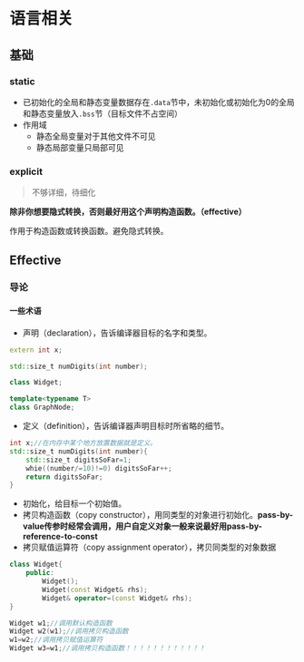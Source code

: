 # 语言相关

## 基础

### static

- 已初始化的全局和静态变量数据存在`.data`节中，未初始化或初始化为0的全局和静态变量放入`.bss`节（目标文件不占空间）
- 作用域
  - 静态全局变量对于其他文件不可见
  - 静态局部变量只局部可见

### explicit

> 不够详细，待细化

**除非你想要隐式转换，否则最好用这个声明构造函数。（effective）**

作用于构造函数或转换函数。避免隐式转换。

## Effective

### 导论

#### 一些术语

- 声明（declaration），告诉编译器目标的名字和类型。

```c++
extern int x;

std::size_t numDigits(int number);

class Widget;

template<typename T>
class GraphNode;
```



- 定义（definition），告诉编译器声明目标时所省略的细节。

```c++
int x;//在内存中某个地方放置数据就是定义。
std::size_t numDigits(int number){
    std::size_t digitsSoFar=1;
    whie((number/=10)!=0) digitsSoFar++;
    return digitsSoFar;
}
```



- 初始化，给目标一个初始值。
- 拷贝构造函数（copy constructor），用同类型的对象进行初始化。**pass-by-value传参时经常会调用，用户自定义对象一般来说最好用pass-by-reference-to-const**
- 拷贝赋值运算符（copy assignment operator），拷贝同类型的对象数据

```c++
class Widget{
    public:
    	Widget();
    	Widget(const Widget& rhs);
    	Widget& operator=(const Widget& rhs);
}

Widget w1;//调用默认构造函数
Widget w2(w1);//调用拷贝构造函数
w1=w2;//调用拷贝赋值运算符
Widget w3=w1;//调用拷贝构造函数！！！！！！！！！！！！
```

